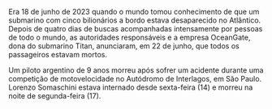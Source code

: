 Era 18 de junho de 2023 quando o mundo tomou conhecimento de que um submarino com cinco bilionários a bordo estava desaparecido no Atlântico.
Depois de quatro dias de buscas acompanhadas intensamente por pessoas de todo o mundo, as autoridades responsáveis e a empresa OceanGate, dona do submarino Titan, anunciaram, em 22 de junho, que todos os passageiros estavam mortos.

Um piloto argentino de 9 anos morreu após sofrer um acidente durante uma competição de motovelocidade no Autódromo de Interlagos, em São Paulo. Lorenzo Somaschini estava internado desde sexta-feira (14) e morreu na noite de segunda-feira (17).
